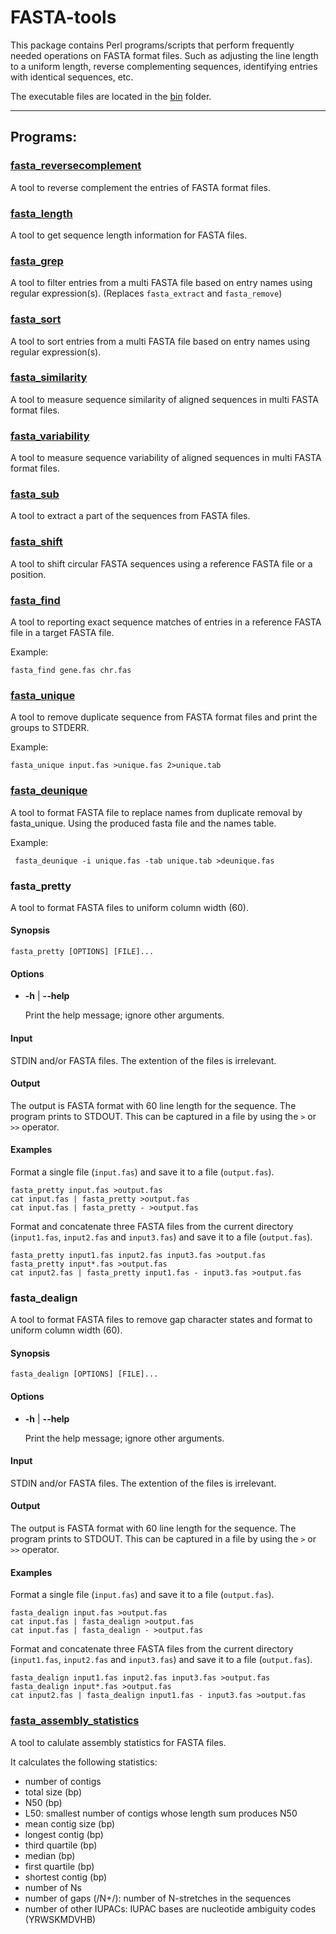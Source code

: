 # FASTA-tools

This package contains Perl programs/scripts that perform frequently
needed operations on FASTA format files. Such as adjusting the line
length to a uniform length, reverse complementing sequences,
identifying entries with identical sequences, etc.

The executable files are located in the [bin](bin) folder.


------------------------------------
## Programs:

### [fasta_reversecomplement](bin/fasta_reversecomplement)

A tool to reverse complement the entries of FASTA format files.

### [fasta_length](bin/fasta_length)

A tool to get sequence length information for FASTA files.

### [fasta_grep](bin/fasta_grep)

A tool to filter entries from a multi FASTA file
based on entry names using regular expression(s).
(Replaces `fasta_extract` and `fasta_remove`)

### [fasta_sort](bin/fasta_sort)

A tool to sort entries from a multi FASTA file
based on entry names using regular expression(s).

### [fasta_similarity](bin/fasta_similarity)

A tool to measure sequence similarity of aligned sequences in multi
FASTA format files.

### [fasta_variability](bin/fasta_variability)

A tool to measure sequence variability of aligned sequences in multi
FASTA format files.

### [fasta_sub](bin/fasta_sub)

A tool to extract a part of the sequences from FASTA files.

### [fasta_shift](bin/fasta_shift)

A tool to shift circular FASTA sequences using 
a reference FASTA file or a position.

### [fasta_find](bin/fasta_find)

A tool to reporting exact sequence matches of entries in a reference
FASTA file in a target FASTA file.

Example:

    fasta_find gene.fas chr.fas

### [fasta_unique](bin/fasta_unique)

A tool to remove duplicate sequence from FASTA format files and
print the groups to STDERR.

Example:

    fasta_unique input.fas >unique.fas 2>unique.tab

### [fasta_deunique](bin/fasta_deunique)

A tool to format FASTA file to replace names from duplicate removal
by fasta_unique. Using the produced fasta file and the names table.

Example:

     fasta_deunique -i unique.fas -tab unique.tab >deunique.fas


### fasta\_pretty

A tool to format FASTA files to uniform column width (60).

#### Synopsis

    fasta_pretty [OPTIONS] [FILE]...

#### Options

- __\-h__ | __\--help__

    Print the help message; ignore other arguments.

#### Input

STDIN and/or FASTA files.
The extention of the files is irrelevant.

#### Output

The output is FASTA format with 60 line length for the sequence. 
The program prints to STDOUT.
This can be captured in a file by using the `>` or `>>` operator.

#### Examples

Format a single file (`input.fas`) and save it to a file (`output.fas`).

    fasta_pretty input.fas >output.fas
    cat input.fas | fasta_pretty >output.fas
    cat input.fas | fasta_pretty - >output.fas

Format and concatenate three FASTA files from the current directory
(`input1.fas`, `input2.fas` and `input3.fas`) and save it to a file (`output.fas`).

    fasta_pretty input1.fas input2.fas input3.fas >output.fas
    fasta_pretty input*.fas >output.fas
    cat input2.fas | fasta_pretty input1.fas - input3.fas >output.fas

### fasta\_dealign

A tool to format FASTA files to remove gap character states and format
to uniform column width (60).

#### Synopsis

    fasta_dealign [OPTIONS] [FILE]...

#### Options

- __\-h__ | __\--help__

    Print the help message; ignore other arguments.

#### Input

STDIN and/or FASTA files.
The extention of the files is irrelevant.

#### Output

The output is FASTA format with 60 line length for the sequence.
The program prints to STDOUT.
This can be captured in a file by using the `>` or `>>` operator.

#### Examples

Format a single file (`input.fas`) and save it to a file
(`output.fas`).

    fasta_dealign input.fas >output.fas
    cat input.fas | fasta_dealign >output.fas
    cat input.fas | fasta_dealign - >output.fas

Format and concatenate three FASTA files from the current directory
(`input1.fas`, `input2.fas` and `input3.fas`) and save it to a file
(`output.fas`).

    fasta_dealign input1.fas input2.fas input3.fas >output.fas
    fasta_dealign input*.fas >output.fas
    cat input2.fas | fasta_dealign input1.fas - input3.fas >output.fas

### [fasta_assembly_statistics](bin/fasta_assembly_statistics)

A tool to calulate assembly statistics for FASTA files.

It calculates the following statistics:
- number of contigs
- total size (bp)
- N50 (bp)
- L50: smallest number of contigs whose length sum produces N50
- mean contig size (bp)
- longest contig (bp)
- third quartile (bp)
- median (bp)
- first quartile (bp)
- shortest contig (bp)
- number of Ns
- number of gaps (/N+/): number of N-stretches in the sequences
- number of other IUPACs: IUPAC bases are nucleotide ambiguity codes (YRWSKMDVHB)
